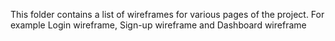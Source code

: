 This folder contains a list of wireframes for various pages of the project. For example Login wireframe, Sign-up wireframe and Dashboard wireframe
